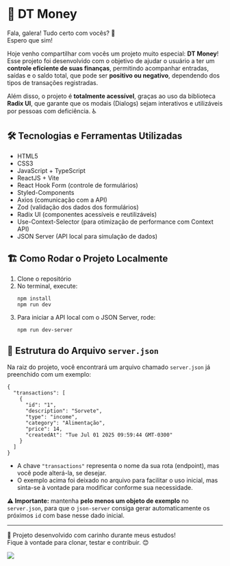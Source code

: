 <h1>💸 DT Money</h1>

<p>Fala, galera! Tudo certo com vocês? 👋<br>
Espero que sim!</p>

<p>
Hoje venho compartilhar com vocês um projeto muito especial: <strong>DT Money</strong>!<br>
Esse projeto foi desenvolvido com o objetivo de ajudar o usuário a ter um <strong>controle eficiente de suas finanças</strong>, permitindo acompanhar entradas, saídas e o saldo total, que pode ser <strong>positivo ou negativo</strong>, dependendo dos tipos de transações registradas.
</p>

<p>
Além disso, o projeto é <strong>totalmente acessível</strong>, graças ao uso da biblioteca <strong>Radix UI</strong>, que garante que os modais (Dialogs) sejam interativos e utilizáveis por pessoas com deficiência. ♿
</p>

<h2>🛠️ Tecnologias e Ferramentas Utilizadas</h2>
<ul>
  <li>HTML5</li>
  <li>CSS3</li>
  <li>JavaScript + TypeScript</li>
  <li>ReactJS + Vite</li>
  <li>React Hook Form (controle de formulários)</li>
  <li>Styled-Components</li>
  <li>Axios (comunicação com a API)</li>
  <li>Zod (validação dos dados dos formulários)</li>
  <li>Radix UI (componentes acessíveis e reutilizáveis)</li>
  <li>Use-Context-Selector (para otimização de performance com Context API)</li>
  <li>JSON Server (API local para simulação de dados)</li>
</ul>

<h2>🏗️ Como Rodar o Projeto Localmente</h2>
<ol>
  <li>Clone o repositório</li>
  <li>No terminal, execute:
    <pre><code>npm install<br>npm run dev</code></pre>
  </li>
  <li>Para iniciar a API local com o JSON Server, rode:
    <pre><code>npm run dev-server</code></pre>
  </li>
</ol>

<h2>📁 Estrutura do Arquivo <code>server.json</code></h2>
<p>
Na raiz do projeto, você encontrará um arquivo chamado <code>server.json</code> já preenchido com um exemplo:
</p>

<pre><code>{
  "transactions": [
    {
      "id": "1",
      "description": "Sorvete",
      "type": "income",
      "category": "Alimentação",
      "price": 14,
      "createdAt": "Tue Jul 01 2025 09:59:44 GMT-0300"
    }
  ]
}
</code></pre>

<ul>
  <li>A chave <code>"transactions"</code> representa o nome da sua rota (endpoint), mas você pode alterá-la, se desejar.</li>
  <li>O exemplo acima foi deixado no arquivo para facilitar o uso inicial, mas sinta-se à vontade para modificar conforme sua necessidade.</li>
</ul>

<p><strong>⚠️ Importante:</strong> mantenha <strong>pelo menos um objeto de exemplo</strong> no <code>server.json</code>, para que o <code>json-server</code> consiga gerar automaticamente os próximos <code>id</code> com base nesse dado inicial.</p>

<hr>

<p>🚀 Projeto desenvolvido com carinho durante meus estudos!<br>
Fique à vontade para clonar, testar e contribuir. 😊</p>

<img src="https://i.imgur.com/AKGG7Ug.png"/>
